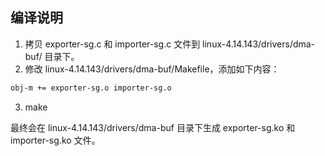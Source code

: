 ## 编译说明
 1. 拷贝 exporter-sg.c 和 importer-sg.c 文件到 linux-4.14.143/drivers/dma-buf/ 目录下。
 2. 修改 linux-4.14.143/drivers/dma-buf/Makefile，添加如下内容：
```bash
obj-m += exporter-sg.o importer-sg.o
```
 3. make

最终会在 linux-4.14.143/drivers/dma-buf 目录下生成 exporter-sg.ko 和 importer-sg.ko 文件。

